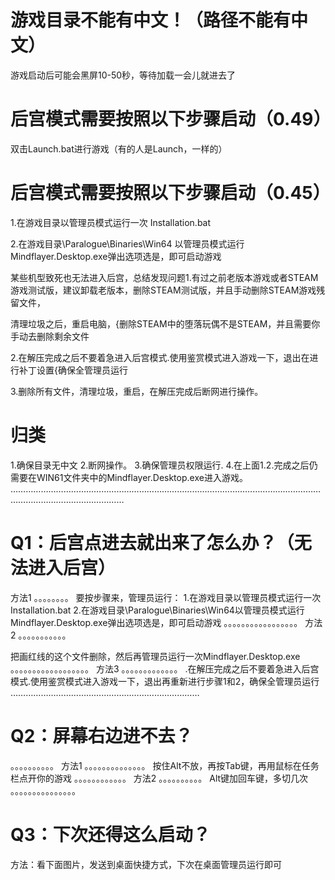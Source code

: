 # 
# 游戏目录不能有中文！（路径不能有中文）

游戏启动后可能会黑屏10-50秒，等待加载一会儿就进去了
# 后宫模式需要按照以下步骤启动（0.49）
双击Launch.bat进行游戏（有的人是Launch，一样的）
# 后宫模式需要按照以下步骤启动（0.45）

1.在游戏目录以管理员模式运行一次 Installation.bat

2.在游戏目录\Paralogue\Binaries\Win64 以管理员模式运行 Mindflayer.Desktop.exe弹出选项选是，即可启动游戏

某些机型致死也无法进入后宫，总结发现问题1.有过之前老版本游戏或者STEAM游戏测试版，建议卸载老版本，删除STEAM测试版，并且手动删除STEAM游戏残留文件，

清理垃圾之后，重启电脑，{删除STEAM中的堕落玩偶不是STEAM，并且需要你手动去删除剩余文件

2.在解压完成之后不要着急进入后宫模式.使用鉴赏模式进入游戏一下，退出在进行补丁设置{确保全管理员运行

3.删除所有文件，清理垃圾，重启，在解压完成后断网进行操作。

# 归类
1.确保目录无中文
2.断网操作。
3.确保管理员权限运行.
4.在上面1.2.完成之后仍需要在WIN61文件夹中的Mindflayer.Desktop.exe进入游戏。
……………………………………………………………………………………………………………………………………………………
# Q1：后宫点进去就出来了怎么办？（无法进入后宫）
方法1
。。。。。。。。
要按步骤来，管理员运行：
1.在游戏目录以管理员模式运行一次 Installation.bat
2.在游戏目录\Paralogue\Binaries\Win64以管理员模式运行Mindflayer.Desktop.exe弹出选项选是，即可启动游戏
。。。。。。。。。。。。。。。。。
方法2
。。。。。。。。。。。


把画红线的这个文件删除，然后再管理员运行一次Mindflayer.Desktop.exe
。。。。。。。。。。。。。。。。。。
方法3
。。。。。。。。。。。。。
.在解压完成之后不要着急进入后宫模式.使用鉴赏模式进入游戏一下，退出再重新进行步骤1和2，确保全管理员运行
…………………………………………………………………
# Q2：屏幕右边进不去？
。。。。。。。。。。
方法1
。。。。。。。。。。。。。。
按住Alt不放，再按Tab键，再用鼠标在任务栏点开你的游戏
。。。。。。。。。。。。
方法2
。。。。。。。。。。
Alt键加回车键，多切几次
。。。。。。。。。。。。。。。
# Q3：下次还得这么启动？
方法：看下面图片，发送到桌面快捷方式，下次在桌面管理员运行即可

